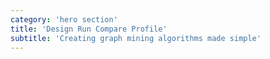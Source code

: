 ```yaml
---
category: 'hero section'
title: 'Design Run Compare Profile'
subtitle: 'Creating graph mining algorithms made simple'
---
```

